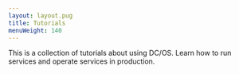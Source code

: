 ```yaml
---
layout: layout.pug
title: Tutorials
menuWeight: 140
---
```

This is a collection of tutorials about using DC/OS. Learn how to run services and operate services in production.
